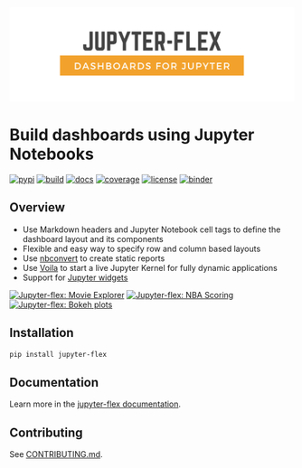 <p align="center">
  <img src="https://raw.githubusercontent.com/danielfrg/jupyter-flex/main/docs/assets/img/logo.png">
</p>

<p align="center">
<h1>Build dashboards using Jupyter Notebooks</h1>
</p>

[![pypi](https://badge.fury.io/py/jupyter-flex.svg)](https://pypi.org/project/jupyter-flex/)
[![build](https://github.com/danielfrg/jupyter-flex/workflows/test/badge.svg)](https://github.com/danielfrg/jupyter-flex/actions/workflows/test.yml)
[![docs](https://github.com/danielfrg/jupyter-flex/workflows/docs/badge.svg)](https://github.com/danielfrg/jupyter-flex/actions/workflows/docs.yml)
[![coverage](https://codecov.io/gh/danielfrg/jupyter-flex/branch/main/graph/badge.svg)](https://codecov.io/gh/danielfrg/jupyter-flex?branch=main)
[![license](https://img.shields.io/:license-Apache%202-blue.svg)](https://github.com/danielfrg/jupyter-flex/blob/main/LICENSE.txt)
[![binder](https://mybinder.org/badge_logo.svg)](https://mybinder.org/v2/gh/danielfrg/jupyter-flex/0.8.0?urlpath=voila%2Ftree%2Fexamples)

## Overview

- Use Markdown headers and Jupyter Notebook cell tags to define the dashboard layout and its components
- Flexible and easy way to specify row and column based layouts
- Use [nbconvert](https://nbconvert.readthedocs.io/en/latest/) to create static reports
- Use [Voila](https://github.com/voila-dashboards/voila) to start a live Jupyter Kernel for fully dynamic applications
- Support for [Jupyter widgets](https://ipywidgets.readthedocs.io/en/latest/)

<a href="https://mybinder.org/v2/gh/danielfrg/jupyter-flex/0.8.0?urlpath=%2Fvoila%2Frender%2Fexamples%2Fmovie-explorer.ipynb"><img src="https://jupyter-flex.danielfrg.com/assets/img/screenshots/jupyter_flex.tests.test_examples/apps_movie-explorer-reference.png" alt="Jupyter-flex: Movie Explorer"  width=270></a>
<a href="https://jupyter-flex.danielfrg.com/examples/nba-scoring.html"><img src="https://jupyter-flex.danielfrg.com/assets/img/screenshots/jupyter_flex.tests.test_examples/apps_nba-scoring-reference.png" alt="Jupyter-flex: NBA Scoring" width=270></a>
<a href="https://jupyter-flex.danielfrg.com/examples/altair.html"><img src="https://jupyter-flex.danielfrg.com/assets/img/screenshots/jupyter_flex.tests.test_examples/plots_altair-reference.png" alt="Jupyter-flex: Bokeh plots"  width=270></a>

## Installation

```shell
pip install jupyter-flex
```

## Documentation

Learn more in the [jupyter-flex documentation](https://jupyter-flex.danielfrg.com).

## Contributing

See [CONTRIBUTING.md](https://github.com/danielfrg/jupyter-flex/blob/main/CONTRIBUTING.md).
